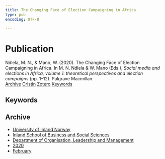 ```yaml
---
title: The Changing Face of Election Campaigning in Africa
type: pub
encoding: UTF-8

---
```

<h1>Publication</h1>
<article id="csl-bib-container-49783N46" class="csl-bib-container">
  <div class="csl-bib-body"> <div class="csl-entry">Ndlela, M. N., &#38; Mano, W. (2020). The Changing Face of Election Campaigning in Africa. In M. N. Ndlela &#38; W. Mano (Eds.), <i>Social media and elections in Africa, volume 1: theoretical perspectives and election campaigns</i> (pp. 1–12). Palgrave Macmillan.</div> </div>
  <div class="csl-bib-buttons">
    <a href="#taxonomy-article-49783N46" alt="archive" class="csl-bib-button">Archive</a>
    <a href="https://app.cristin.no/results/show.jsf?id=1791129" alt="Cristin" class="csl-bib-button">Cristin</a>
    <a href="http://zotero.org/groups/5881554/items/49783N46" alt="Zotero" class="csl-bib-button">Zotero</a>
    <a href="#keywords-article-49783N46" alt="keywords" class="csl-bib-button">Keywords</a>
  </div>
  <div id="csl-bib-meta-container-49783N46"></div>
</article>
<div id="csl-bib-meta-49783N46" class="csl-bib-meta">
  <article id="keywords-article-49783N46" class="keywords-article">
    <h1>Keywords</h1>
    
  </article>
  <article id="taxonomy-article-49783N46" class="taxonomy-article">
    <h1>Archive</h1>
    <ul>
      <li>
        <a href="/en/archive/?key=3DCRN523">University of Inland Norway</a>
      </li>
      <li>
        <a href="/en/archive/?key=DU8Q9LN9">Inland School of Business and Social Sciences</a>
      </li>
      <li>
        <a href="/en/archive/?key=4LUWR3ZM">Department of Organisation, Leadership and Management</a>
      </li>
      <li>
        <a href="/en/archive/?key=L4LD5JU9">2020</a>
      </li>
      <li>
        <a href="/en/archive/?key=AAUEAIFK">February</a>
      </li>
    </ul>
  </article>
</div>
